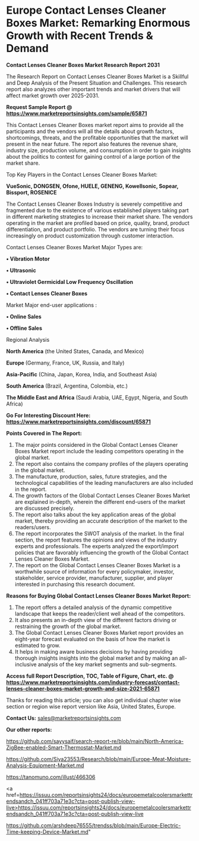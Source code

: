# Europe Contact Lenses Cleaner Boxes Market: Remarking Enormous Growth with Recent Trends & Demand

<strong>Contact Lenses Cleaner Boxes Market Research Report 2031</strong>

The Research Report on Contact Lenses Cleaner Boxes Market is a Skillful and Deep Analysis of the Present Situation and Challenges. This research report also analyzes other important trends and market drivers that will affect market growth over 2025-2031.

<strong>Request Sample Report @ <a href=https://www.marketreportsinsights.com/sample/65871>https://www.marketreportsinsights.com/sample/65871</a></strong>

This Contact Lenses Cleaner Boxes market report aims to provide all the participants and the vendors will all the details about growth factors, shortcomings, threats, and the profitable opportunities that the market will present in the near future. The report also features the revenue share, industry size, production volume, and consumption in order to gain insights about the politics to contest for gaining control of a large portion of the market share.

Top Key Players in the Contact Lenses Cleaner Boxes Market:

<strong>VueSonic, DONGSEN, Ofone, HUELE, GENENG, Kowellsonic, Sopear, Bissport, ROSENICE</strong>

The Contact Lenses Cleaner Boxes Industry is severely competitive and fragmented due to the existence of various established players taking part in different marketing strategies to increase their market share. The vendors operating in the market are profiled based on price, quality, brand, product differentiation, and product portfolio. The vendors are turning their focus increasingly on product customization through customer interaction.

Contact Lenses Cleaner Boxes Market Major Types are:

<strong>• Vibration Motor

• Ultrasonic

• Ultraviolet Germicidal Low Frequency Oscillation

• Contact Lenses Cleaner Boxes</strong>

Market Major end-user applications :

<strong>• Online Sales

• Offline Sales</strong>

Regional Analysis

</u><strong><b>North America</b></strong> (the United States, Canada, and Mexico)

<strong><b>Europe </b></strong>(Germany, France, UK, Russia, and Italy)

<strong><b>Asia-Pacific</b></strong> (China, Japan, Korea, India, and Southeast Asia)

<strong><b>South America</b></strong> (Brazil, Argentina, Colombia, etc.)

<strong><b>The Middle East and Africa</b></strong> (Saudi Arabia, UAE, Egypt, Nigeria, and South Africa)

<strong>Go For Interesting Discount Here: <a href=https://www.marketreportsinsights.com/discount/65871>https://www.marketreportsinsights.com/discount/65871</a></strong>

<strong>Points Covered in The Report:</strong>
<ol>
  <li>The major points considered in the Global Contact Lenses Cleaner Boxes Market report include the leading competitors operating in the global market.</li>
  <li>The report also contains the company profiles of the players operating in the global market.</li>
  <li>The manufacture, production, sales, future strategies, and the technological capabilities of the leading manufacturers are also included in the report.</li>
  <li>The growth factors of the Global Contact Lenses Cleaner Boxes Market are explained in-depth, wherein the different end-users of the market are discussed precisely.</li>
  <li>The report also talks about the key application areas of the global market, thereby providing an accurate description of the market to the readers/users.</li>
  <li>The report incorporates the SWOT analysis of the market. In the final section, the report features the opinions and views of the industry experts and professionals. The experts analyzed the export/import policies that are favorably influencing the growth of the Global Contact Lenses Cleaner Boxes Market.</li>
  <li>The report on the Global Contact Lenses Cleaner Boxes Market is a worthwhile source of information for every policymaker, investor, stakeholder, service provider, manufacturer, supplier, and player interested in purchasing this research document.</li>
</ol>
<strong>Reasons for Buying Global Contact Lenses Cleaner Boxes Market Report:</strong>

<ol>
  <li>The report offers a detailed analysis of the dynamic competitive landscape that keeps the reader/client well ahead of the competitors.</li>
  <li>It also presents an in-depth view of the different factors driving or restraining the growth of the global market.</li>
  <li>The Global Contact Lenses Cleaner Boxes Market report provides an eight-year forecast evaluated on the basis of how the market is estimated to grow.</li>
  <li>It helps in making aware business decisions by having providing thorough insights insights into the global market and by making an all-inclusive analysis of the key market segments and sub-segments.</li>
</ol>
<strong>Access full Report Description, TOC, Table of Figure, Chart, etc. @ <a href=https://www.marketreportsinsights.com/industry-forecast/contact-lenses-cleaner-boxes-market-growth-and-size-2021-65871>https://www.marketreportsinsights.com/industry-forecast/contact-lenses-cleaner-boxes-market-growth-and-size-2021-65871</a></strong>


Thanks for reading this article; you can also get individual chapter wise section or region wise report version like Asia, United States, Europe.

<strong>Contact Us:</strong>
sales@marketreportsinsights.com

<strong>Our other reports:</strong>

<a href=https://github.com/sayysaif/search-report-re/blob/main/North-America-ZigBee-enabled-Smart-Thermostat-Market.md>https://github.com/sayysaif/search-report-re/blob/main/North-America-ZigBee-enabled-Smart-Thermostat-Market.md</a>

<a href=https://github.com/Siya23553/Research/blob/main/Europe-Meat-Moisture-Analysis-Equipment-Market.md>https://github.com/Siya23553/Research/blob/main/Europe-Meat-Moisture-Analysis-Equipment-Market.md</a>

<a href=https://tanomuno.com/illust/466306>https://tanomuno.com/illust/466306</a>

<a href=https://issuu.com/reportsinsights24/docs/europemetalcoolersmarkettrendsandch_041ff703a71e3c?cta=post-publish-view-live>https://issuu.com/reportsinsights24/docs/europemetalcoolersmarkettrendsandch_041ff703a71e3c?cta=post-publish-view-live</a>

<a href=https://github.com/arshdeep76555/trendss/blob/main/Europe-Electric-Time-keeping-Device-Market.md>https://github.com/arshdeep76555/trendss/blob/main/Europe-Electric-Time-keeping-Device-Market.md</a>"
